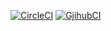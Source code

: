 [![CircleCI](https://circleci.com/gh/pavelz/insta.svg?style=svg)](https://circleci.com/gh/pavelz/insta)
[![GjihubCI](https://github.com/pavelz/insta/workflows/Ruby/badge.svg)](https://circleci.com/gh/pavelz/insta)
